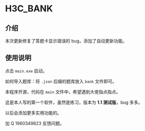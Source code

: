 # H3C_BANK

## 介绍

本次更新修复了答题卡显示错误的 bug，添加了自动更新功能。

## 使用说明

点击 `main.exe` 启动。

如何导入题库：将 `.json` 后缀的题库放入 `bank` 文件即可。

本程序开源，代码在 `main` 文件中，希望遇到大佬指点指点。

这是本人写的第一个软件，虽然是练习，版本为 **1.1 测试版**，bug 多多。

以后会添加更多实用功能的。

加 Q 1960349823 反馈问题。
